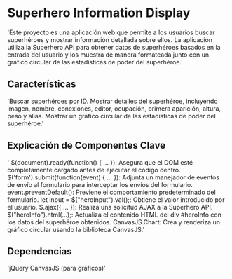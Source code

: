 # Superhero Information Display

'Este proyecto es una aplicación web que permite a los usuarios buscar superhéroes y mostrar información detallada sobre ellos. La aplicación utiliza la Superhero API para obtener datos de superhéroes basados en la entrada del usuario y los muestra de manera formateada junto con un gráfico circular de las estadísticas de poder del superhéroe.'

## Características

'Buscar superhéroes por ID.
Mostrar detalles del superhéroe, incluyendo imagen, nombre, conexiones, editor, ocupación, primera aparición, altura, peso y alias.
Mostrar un gráfico circular de las estadísticas de poder del superhéroe.'

## Explicación de Componentes Clave

' $(document).ready(function() { ... }): Asegura que el DOM esté completamente cargado antes de ejecutar el código dentro.
$('form').submit(function(event) { ... }): Adjunta un manejador de eventos de envío al formulario para interceptar los envíos del formulario.
event.preventDefault(): Previene el comportamiento predeterminado del formulario.
let input = $("heroInput").val();: Obtiene el valor introducido por el usuario.
$.ajax({ ... }): Realiza una solicitud AJAX a la Superhero API.
$("heroInfo").html(...);: Actualiza el contenido HTML del div #heroInfo con los datos del superhéroe obtenidos.
CanvasJS.Chart: Crea y renderiza un gráfico circular usando la biblioteca CanvasJS.'

## Dependencias

'jQuery
CanvasJS (para gráficos)'
